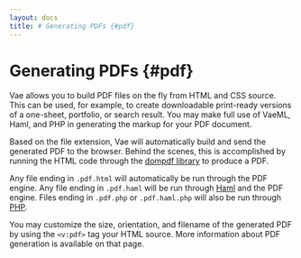 ```yaml
---
layout: docs
title: # Generating PDFs {#pdf}
---
```


# Generating PDFs {#pdf}

Vae allows you to build PDF files on the fly from HTML and CSS source.
This can be used, for example, to create downloadable print-ready
versions of a one-sheet, portfolio, or search result. You may make full
use of VaeML, Haml, and PHP in generating the markup for your PDF
document.

Based on the file extension, Vae will automatically build and send the
generated PDF to the browser. Behind the scenes, this is accomplished by
running the HTML code through the [dompdf
library](http://www.digitaljunkies.ca/dompdf/) to produce a PDF.

Any file ending in `.pdf.html` will automatically be run through the PDF
engine. Any file ending in `.pdf.haml` will be run through
[Haml](#haml_sass) and the PDF engine. Files ending in `.pdf.php` or
`.pdf.haml.php` will also be run through [PHP](#php_mysql).

You may customize the size, orientation, and filename of the generated
PDF by using the `<v:pdf>` tag your HTML source. More information about
PDF generation is available on that page.
